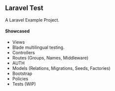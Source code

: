 ## Laravel Test
A Laravel Example Project.

#### Showcased

- Views
- Blade multilingual testing.
- Controllers
- Routes (Groups, Names, Middleware)
- AUTH
- Models (Relations, Migrations, Seeds, Factories)
- Bootstrap
- Policies
- Tests (WIP)